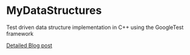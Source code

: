 # MyDataStructures
Test driven data structure implementation in C++ using the GoogleTest framework

[Detailed Blog post](https://vlasopoulos.github.io/test-driven-ds-cpp/)
